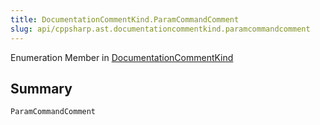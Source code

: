 ```yaml
---
title: DocumentationCommentKind.ParamCommandComment
slug: api/cppsharp.ast.documentationcommentkind.paramcommandcomment
---
```

Enumeration Member in [DocumentationCommentKind](/api/cppsharp/ast/documentationcommentkind)

## Summary



```csharp
ParamCommandComment
```

